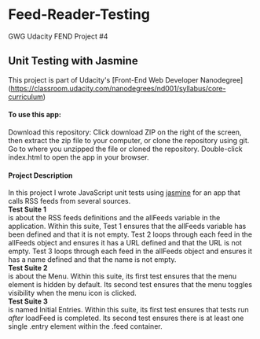 # Feed-Reader-Testing
GWG Udacity FEND Project #4

## Unit Testing with Jasmine
This project is part of Udacity's [Front-End Web Developer Nanodegree] (https://classroom.udacity.com/nanodegrees/nd001/syllabus/core-curriculum)

#### To use this app:
Download this repository: Click download ZIP on the right of the screen, then extract the zip file to your computer, or clone the repository using git.
Go to where you unzipped the file or cloned the repository.
Double-click index.html to open the app in your browser.


#### Project Description

In this project I wrote JavaScript unit tests using [jasmine](https://jasmine.github.io/) for an app that calls RSS feeds from several sources.<br>
<b>Test Suite 1</b><br>
is about the RSS feeds definitions and the allFeeds variable in the application.
Within this suite, Test 1 ensures that the allFeeds variable has been defined and that it is not empty. Test 2 loops through each feed in the allFeeds object and ensures it has a URL defined and that the URL is not empty. Test 3 loops through each feed in the allFeeds object and ensures it has a name defined and that the name is not empty.<br>
<b>Test Suite 2</b><br>
is about the Menu.
Within this suite, its first test ensures that the menu element is hidden by default. Its second test ensures that the menu toggles visibility when the menu icon is clicked.<br>
<b>Test Suite 3</b><br> is named Initial Entries. Within this suite, its first test ensures that tests run <i>after</i> loadFeed is completed. Its second test ensures there is at least one single .entry element within the .feed container.<br>


